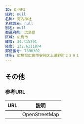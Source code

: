```yaml
---
ID: KrNF3
総称: null
名称: 河内神社
名称読み: null
別名: null
都道府県: 広島県
区域: 広島市
緯度: 34.415791
経度: 132.6311874
郵便番号: 7390302
住所: 広島県広島市安芸区上瀬野町２３９１
---
```


## その他

### 参考URL

| URL | 説明          |
| --- | ------------- |
|     | OpenStreetMap |
